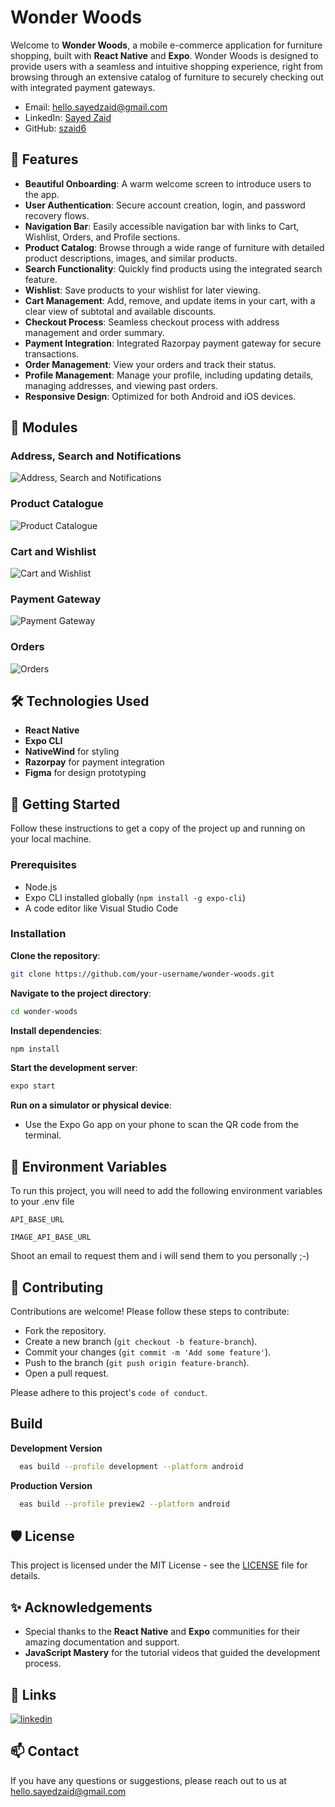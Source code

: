 
# Wonder Woods

Welcome to **Wonder Woods**, a mobile e-commerce application for furniture shopping, built with **React Native** and **Expo**. Wonder Woods is designed to provide users with a seamless and intuitive shopping experience, right from browsing through an extensive catalog of furniture to securely checking out with integrated payment gateways.


- Email: hello.sayedzaid@gmail.com
- LinkedIn: [Sayed Zaid](https://linkedin.com/in/sayed-zaid)
- GitHub: [szaid6](https://github.com/szaid6)

## 🌟 Features

- **Beautiful Onboarding**: A warm welcome screen to introduce users to the app.
- **User Authentication**: Secure account creation, login, and password recovery flows.
- **Navigation Bar**: Easily accessible navigation bar with links to Cart, Wishlist, Orders, and Profile sections.
- **Product Catalog**: Browse through a wide range of furniture with detailed product descriptions, images, and similar products.
- **Search Functionality**: Quickly find products using the integrated search feature.
- **Wishlist**: Save products to your wishlist for later viewing.
- **Cart Management**: Add, remove, and update items in your cart, with a clear view of subtotal and available discounts.
- **Checkout Process**: Seamless checkout process with address management and order summary.
- **Payment Integration**: Integrated Razorpay payment gateway for secure transactions.
- **Order Management**: View your orders and track their status.
- **Profile Management**: Manage your profile, including updating details, managing addresses, and viewing past orders.
- **Responsive Design**: Optimized for both Android and iOS devices.

## 📱 Modules

### Address, Search and Notifications
![Address, Search and Notifications](https://wonderwoods.aps.org.in/media/videos/Search_Address_Notifications.gif)

### Product Catalogue 
![Product Catalogue](https://wonderwoods.aps.org.in/media/videos/product_catelog.gif)

### Cart and Wishlist
![Cart and Wishlist](https://wonderwoods.aps.org.in/media/videos/Cart_wishlist.gif)

### Payment Gateway
![Payment Gateway](https://wonderwoods.aps.org.in/media/videos/payment_gateway.gif)

### Orders
![Orders](https://wonderwoods.aps.org.in/media/videos/Orders.gif)


## 🛠️ Technologies Used

- **React Native**
- **Expo CLI**
- **NativeWind** for styling
- **Razorpay** for payment integration
- **Figma** for design prototyping


## 🚀 Getting Started

Follow these instructions to get a copy of the project up and running on your local machine.

### Prerequisites

- Node.js
- Expo CLI installed globally (`npm install -g expo-cli`)
- A code editor like Visual Studio Code

### Installation

**Clone the repository**:
   ```bash
   git clone https://github.com/your-username/wonder-woods.git
   ```
**Navigate to the project directory**:
   ```bash
   cd wonder-woods
   ```
**Install dependencies**:
   ```bash
   npm install
   ```
**Start the development server**:
   ```bash
   expo start
   ```
**Run on a simulator or physical device**:
- Use the Expo Go app on your phone to scan the QR code from the terminal.
    
## 🔑 Environment Variables

To run this project, you will need to add the following environment variables to your .env file

`API_BASE_URL`

`IMAGE_API_BASE_URL`

Shoot an email to request them and i will send them to you personally ;-)

## 🤝 Contributing

Contributions are welcome! Please follow these steps to contribute:

- Fork the repository.
- Create a new branch (`git checkout -b feature-branch`).
- Commit your changes (`git commit -m 'Add some feature'`).
- Push to the branch (`git push origin feature-branch`).
- Open a pull request.

Please adhere to this project's `code of conduct`.


## Build

**Development Version**

```bash
  eas build --profile development --platform android
```
**Production Version**

```bash
  eas build --profile preview2 --platform android
```


## 🛡️ License

This project is licensed under the MIT License - see the [LICENSE](LICENSE) file for details.
## ✨ Acknowledgements

- Special thanks to the **React Native** and **Expo** communities for their amazing documentation and support.
- **JavaScript Mastery** for the tutorial videos that guided the development process.
## 🔗 Links

[![linkedin](https://img.shields.io/badge/linkedin-0A66C2?style=for-the-badge&logo=linkedin&logoColor=white)](https://linkedin.com/in/sayed-zaid)


## 📫 Contact

If you have any questions or suggestions, please reach out to us at hello.sayedzaid@gmail.com

